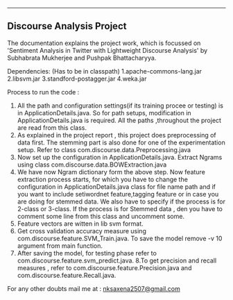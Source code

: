 
-------------------------------------------------------------------------------------------------------
Discourse Analysis Project
-------------------------------------------------------------------------------------------------------

The documentation explains the project work, which is focussed on 'Sentiment Analysis in
Twitter with Lightweight Discourse Analysis' by Subhabrata Mukherjee and Pushpak Bhattacharyya.

Dependencies: (Has to be in classpath)
1.apache-commons-lang.jar
2.libsvm.jar
3.standford-postagger.jar
4.weka.jar

Process to run the code :
1. All the path and configuration settings(if its training procee or testing) is in ApplicationDetails.java. So for path setups, modification 
   in ApplicationDetails.java is required. All the paths ,throughout the project are read from this class.
2. As explained in the project report , this project does preprocessing of data first. The stemming part is also done for one of the  	   	experimentation setup. Refer to class  com.discourse.data.Preprocessing.java
3. Now set up the configuration in ApplicationDetails.java. Extract Ngrams using class com.discourse.data.BOWExtraction.java
4. We have now Ngram dictionary form the above step. Now feature extraction process starts, for which you have to change the configuration in ApplicationDetails.java class for file name path and if you want to include setiwordnet feature,tagging feature or in case you are doing for stemmed data. We also have to specify if the process is for 2-class or 3-class. If the process is for Stemmed data , den you have to comment some line from this class and uncomment some. 
5. Feature vectors are witten in lib svm format.
6. Get cross validation accuracy measure using com.discourse.feature.SVM_Train.java. To save the model remove -v 10 argument from main function.
7. After saving the model, for testing phase refer to com.discourse.feature.svm_predict.java.
8.To get precision and recall measures , refer to com.discourse.feature.Precision.java and com.discourse.feature.Recall.java.

For any other doubts mail me at : nksaxena2507@gmail.com

